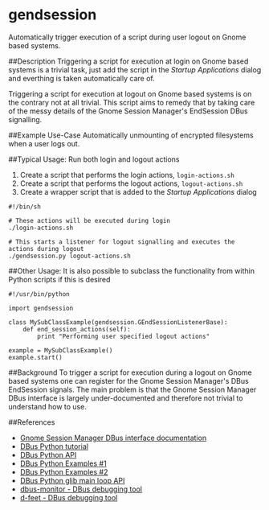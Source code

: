 # gendsession
Automatically trigger execution of a script during user logout on Gnome based systems.

##Description
Triggering a script for execution at login on Gnome based systems is a trivial task, just add the script in the *Startup Applications* dialog and everthing is taken automatically care of.

Triggering a script for execution at logout on Gnome based systems is on the contrary not at all trivial. This script aims to remedy that by taking care of the messy details of the Gnome Session Manager's EndSession DBus signalling.

##Example Use-Case
Automatically unmounting of encrypted filesystems when a user logs out.

##Typical Usage: Run both login and logout actions
1. Create a script that performs the login actions, `login-actions.sh`
2. Create a script that performs the logout actions, `logout-actions.sh`
3. Create a wrapper script that is added to the *Startup Applications* dialog
```
#!/bin/sh

# These actions will be executed during login
./login-actions.sh

# This starts a listener for logout signalling and executes the actions during logout
./gendsession.py logout-actions.sh
```

##Other Usage:
It is also possible to subclass the functionality from within Python scripts if this is desired
```
#!/usr/bin/python

import gendsession

class MySubClassExample(gendsession.GEndSessionListenerBase):
    def end_session_actions(self):
        print "Performing user specified logout actions"

example = MySubClassExample()
example.start()
```

##Background
To trigger a script for execution during a logout on Gnome based systems one can register for the Gnome Session Manager's DBus EndSession signals. The main problem is that the Gnome Session Manager DBus interface is largely under-documented and therefore not trivial to understand how to use.

##References
* [Gnome Session Manager DBus interface documentation](https://people.gnome.org/~mccann/gnome-session/docs/gnome-session.html)
* [DBus Python tutorial](http://dbus.freedesktop.org/doc/dbus-python/doc/tutorial.html)
* [DBus Python API](http://dbus.freedesktop.org/doc/dbus-python/api/)
* [DBus Python Examples #1](https://wiki.python.org/moin/DbusExamples)
* [DBus Python Examples #2](http://en.wikibooks.org/wiki/Python_Programming/Dbus)
* [DBus Python glib main loop API](https://developer.gnome.org/pygobject/2.26/class-glibmainloop.html)
* [dbus-monitor - DBus debugging tool](http://dbus.freedesktop.org/doc/dbus-monitor.1.html)
* [d-feet - DBus debugging tool](https://launchpad.net/ubuntu/+source/d-feet)
